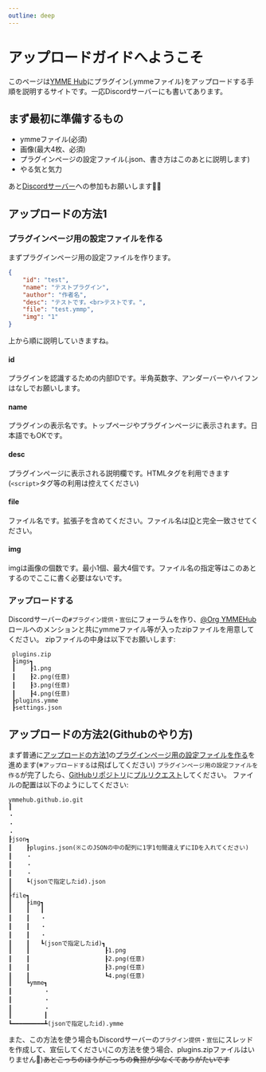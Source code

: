 ```yaml
---
outline: deep
---
```


# アップロードガイドへようこそ

このページは[YMME Hub](https://ymme.f5.si)にプラグイン(.ymmeファイル)をアップロードする手順を説明するサイトです。一応Discordサーバーにも書いてあります。

## まず最初に準備するもの
- ymmeファイル(必須)
- 画像(最大4枚、必須)
- プラグインページの設定ファイル(.json、書き方はこのあとに説明します)
- やる気と気力

あと[Discordサーバー](https://discord.gg/DDDNz5vC9J)への参加もお願いします🙇‍♂️


## アップロードの方法1
### プラグインページ用の設定ファイルを作る
まずプラグインページ用の設定ファイルを作ります。
```json
{
    "id": "test",
    "name": "テストプラグイン",
    "author": "作者名",
    "desc": "テストです。<br>テストです。",
    "file": "test.ymmp",
    "img": "1"
}
```
上から順に説明していきますね。
#### id
プラグインを認識するための内部IDです。半角英数字、アンダーバーやハイフンはなしでお願いします。
#### name
プラグインの表示名です。トップページやプラグインページに表示されます。日本語でもOKです。
#### desc
プラグインページに表示される説明欄です。HTMLタグを利用できます(```<script>```タグ等の利用は控えてください)
#### file
ファイル名です。拡張子を含めてください。ファイル名は[ID](#id)と完全一致させてください。
#### img
imgは画像の個数です。最小1個、最大4個です。ファイル名の指定等はこのあとするのでここに書く必要はないです。

### アップロードする
Discordサーバーの```#プラグイン提供・宣伝```にフォーラムを作り、[@Org YMMEHub](#!)ロールへのメンションと共にymmeファイル等が入ったzipファイルを用意してください。
zipファイルの中身は以下でお願いします:
```
 plugins.zip
 ┠imgs┓
 ┃    ┠1.png
 ┃    ┠2.png(任意)
 ┃    ┠3.png(任意)
 ┃    ┠4.png(任意)
 ┠plugins.ymme
 ┠settings.json
```


## アップロードの方法2(Githubのやり方)
まず普通に[アップロードの方法1](#アップロードの方法1)の[プラグインページ用の設定ファイルを作る](#プラグインページ用の設定ファイルを作る)を進めます(※```アップロードする```は飛ばしてください)
```プラグインページ用の設定ファイルを作る```が完了したら、[GitHubリポジトリ](https://github.com/ymmehub/ymmehub.github.io)に[プルリクエスト](https://github.com/ymmehub/ymmehub.github.io/compare)してください。
ファイルの配置は以下のようにしてください:
```
ymmehub.github.io.git
┃
・
・
・
┠json┓
┃    ┠plugins.json(※このJSONの中の配列に1字1句間違えずにIDを入れてください)
┃    ・
┃    ・
┃    ・
┃    ┗(jsonで指定したid).json
┃
┠file┓
┃    ┠img┓
┃    ┃   ┃
┃    ┃   ・
┃    ┃   ・
┃    ┃   ・
┃    ┃   ┗(jsonで指定したid)┓
┃    ┃                     ┠1.png
┃    ┃                     ┠2.png(任意)
┃    ┃                     ┠3.png(任意)
┃    ┃                     ┗4.png(任意)
┃    ┗ymme┓
┃         ・
┃         ・
┃         ・
┃         ┃
┗━━━━━━━━━┻(jsonで指定したid).ymme
```
また、この方法を使う場合もDiscordサーバーの```プラグイン提供・宣伝```にスレッドを作成して、宣伝してください(この方法を使う場合、plugins.zipファイルはいりません🎉)~~あとこっちのほうがこっちの負担が少なくてありがたいです~~
